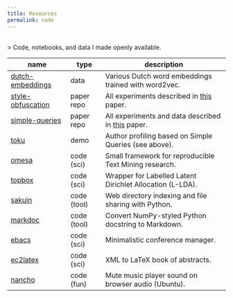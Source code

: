 ```yaml
---
title: Resources
permalink: code
---
```


<br>
> Code, notebooks, and data I made openly available.

| name                                                          | type        | description                                              |
| ------------------------------------------------------------- | ----------- | -------------------------------------------------------- |
| [dutch-embeddings](https://githuv.com/clips/dutch-embeddings) | data        | Various Dutch word embeddings trained with word2vec.     |
| [style-obfuscation](http://github.com/cmry/style-obfuscation) | paper repo  | All experiments described in [this](http://aclweb.org/anthology/C18-1084) paper. |
| [simple-queries](http://github.com/cmry/simple-queries)       | paper repo  | All experiments and data described in [this](http://www.aclweb.org/anthology/W17-4407) paper. |
| [toku](https://onyx.uvt.nl/toku)                              | demo        | Author profiling based on Simple Queries (see above).    |
| [omesa](http://github.com/cmry/omesa)                         | code (sci)  | Small framework for reproducible Text Mining research.   |
| [topbox](http://github.com/clips/topbox)                      | code (sci)  | Wrapper for Labelled Latent Dirichlet Allocation (L-LDA).|
| [sakuin](https://github.com/cmry/sakuin)                      | code (tool) | Web directory indexing and file sharing with Python.     |
| [markdoc](http://github.com/cmry/markdoc)                     | code (tool) | Convert NumPy-styled Python docstring to Markdown.       |
| [ebacs](http://github.com/cmry/ebacs)                         | code (sci)  | Minimalistic conference manager.                         |
| [ec2latex](http://github.com/cmry/gomi)                       | code (sci)  | XML to LaTeX book of abstracts.                          |
| [nancho](https://github.com/cmry/nancho)                      | code (fun)  | Mute music player sound on browser audio (Ubuntu).       |
